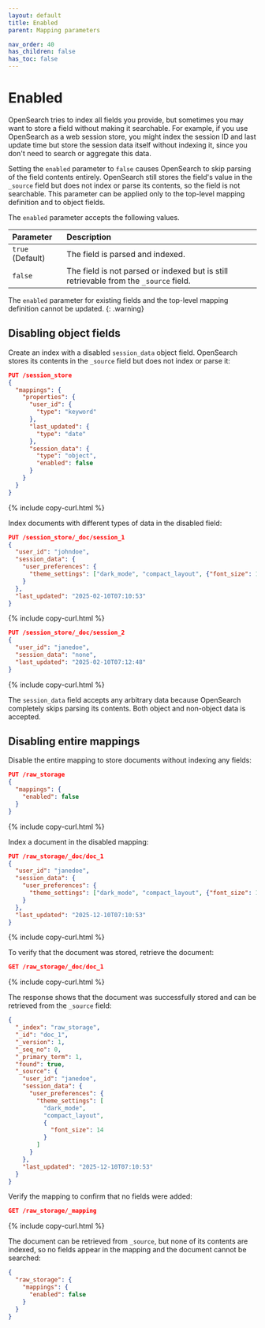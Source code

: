 ```yaml
---
layout: default
title: Enabled
parent: Mapping parameters

nav_order: 40
has_children: false
has_toc: false
---
```


# Enabled

OpenSearch tries to index all fields you provide, but sometimes you may want to store a field without making it searchable. For example, if you use OpenSearch as a web session store, you might index the session ID and last update time but store the session data itself without indexing it, since you don't need to search or aggregate this data.

Setting the `enabled` parameter to `false` causes OpenSearch to skip parsing of the field contents entirely. OpenSearch still stores the field's value in the `_source` field but does not index or parse its contents, so the field is not searchable. This parameter can be applied only to the top-level mapping definition and to object fields. 

The `enabled` parameter accepts the following values. 

Parameter | Description
:--- | :---
`true` (Default) | The field is parsed and indexed.
`false` | The field is not parsed or indexed but is still retrievable from the `_source` field. 

The `enabled` parameter for existing fields and the top-level mapping definition cannot be updated.
{: .warning}

## Disabling object fields

Create an index with a disabled `session_data` object field. OpenSearch stores its contents in the `_source` field but does not index or parse it:

```json
PUT /session_store
{
  "mappings": {
    "properties": {
      "user_id": {
        "type": "keyword"
      },
      "last_updated": {
        "type": "date"
      },
      "session_data": {
        "type": "object",
        "enabled": false
      }
    }
  }
}
```
{% include copy-curl.html %}

Index documents with different types of data in the disabled field:

```json
PUT /session_store/_doc/session_1
{
  "user_id": "johndoe",
  "session_data": {
    "user_preferences": {
      "theme_settings": ["dark_mode", "compact_layout", {"font_size": 14}]
    }
  },
  "last_updated": "2025-02-10T07:10:53"
}
```
{% include copy-curl.html %}

```json
PUT /session_store/_doc/session_2
{
  "user_id": "janedoe",
  "session_data": "none",
  "last_updated": "2025-02-10T07:12:48"
}
```
{% include copy-curl.html %}

The `session_data` field accepts any arbitrary data because OpenSearch completely skips parsing its contents. Both object and non-object data is accepted.

## Disabling entire mappings

Disable the entire mapping to store documents without indexing any fields:

```json
PUT /raw_storage
{
  "mappings": {
    "enabled": false
  }
}
```
{% include copy-curl.html %}

Index a document in the disabled mapping:

```json
PUT /raw_storage/_doc/doc_1
{
  "user_id": "janedoe",
  "session_data": {
    "user_preferences": {
      "theme_settings": ["dark_mode", "compact_layout", {"font_size": 14}]
    }
  },
  "last_updated": "2025-12-10T07:10:53"
}
```
{% include copy-curl.html %}

To verify that the document was stored, retrieve the document:

```json
GET /raw_storage/_doc/doc_1
```
{% include copy-curl.html %}

The response shows that the document was successfully stored and can be retrieved from the `_source` field:

```json
{
  "_index": "raw_storage",
  "_id": "doc_1",
  "_version": 1,
  "_seq_no": 0,
  "_primary_term": 1,
  "found": true,
  "_source": {
    "user_id": "janedoe",
    "session_data": {
      "user_preferences": {
        "theme_settings": [
          "dark_mode",
          "compact_layout",
          {
            "font_size": 14
          }
        ]
      }
    },
    "last_updated": "2025-12-10T07:10:53"
  }
}
```

Verify the mapping to confirm that no fields were added:

```json
GET /raw_storage/_mapping
```
{% include copy-curl.html %}

The document can be retrieved from `_source`, but none of its contents are indexed, so no fields appear in the mapping and the document cannot be searched:

```json
{
  "raw_storage": {
    "mappings": {
      "enabled": false
    }
  }
}
```
